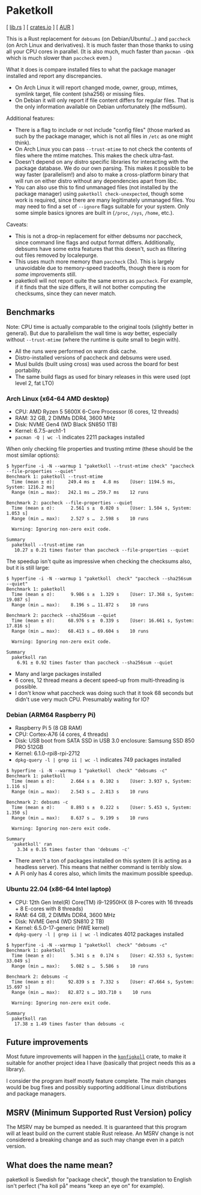 # Paketkoll

[ [lib.rs] ] [ [crates.io] ] [ [AUR] ]

This is a Rust replacement for `debsums` (on Debian/Ubuntu/...) and `paccheck`
(on Arch Linux and derivatives). It is much faster than those thanks to using
all your CPU cores in parallel. (It is also much, much faster than `pacman -Qkk`
which is much slower than `paccheck` even.)

What it does is compare installed files to what the package manager installed and
report any discrepancies.

* On Arch Linux it will report changed mode, owner, group, mtimes, symlink target,
  file content (sha256) or missing files.
* On Debian it will only report if file content differs for regular files. That
  is the only information available on Debian unfortunately (the md5sum).

Additional features:

* There is a flag to include or not include "config files" (those marked as such
  by the package manager, which is not all files in `/etc` as one might think).
* On Arch Linux you can pass `--trust-mtime` to not check the contents of files
  where the mtime matches. This makes the check ultra-fast.
* Doesn't depend on any distro specific libraries for interacting with the package
  database. We do our own parsing. This makes it possible to be way faster
  (parallelism!) and also to make a cross-platform binary that will run on either
  distro without any dependencies apart from libc.
* You can also use this to find unmanaged files (not installed by the package
  manager) using `paketkoll check-unexpected`, though some work is required,
  since there are many legitimately unmanaged files. You may need to find a set
  of `--ignore` flags suitable for your system. Only some simple basics ignores
  are built in (`/proc`, `/sys`, `/home`, etc.).

Caveats:

* This is not a drop-in replacement for either debsums nor paccheck, since
  command line flags and output format differs. Additionally, debsums have some
  extra features that this doesn't, such as filtering out files removed by localepurge.
* This uses much more memory than `paccheck` (3x). This is largely unavoidable due
  to memory-speed tradeoffs, though there is room for *some* improvements still.
* paketkoll will not report quite the same errors as `paccheck`. For example, if
  it finds that the size differs, it will not bother computing the checksums,
  since they can never match.

## Benchmarks

Note: CPU time is actually comparable to the original tools (slightly better in
general). But due to parallelism the wall time is *way* better, especially
without `--trust-mtime` (where the runtime is quite small to begin with).

* All the runs were performed on warm disk cache.
* Distro-installed versions of paccheck and debsums were used.
* Musl builds (built using cross) was used across the board for best portability.
* The same build flags as used for binary releases in this were used (opt level 2, fat LTO)

### Arch Linux (x64-64 AMD desktop)

* CPU: AMD Ryzen 5 5600X 6-Core Processor (6 cores, 12 threads)
* RAM: 32 GB, 2 DIMMs DDR4, 3600 MHz
* Disk: NVME Gen4 (WD Black SN850 1TB)
* Kernel: 6.7.5-arch1-1
* `pacman -Q | wc -l` indicates 2211 packages installed

When only checking file properties and trusting mtime (these should be the most similar options):

```console
$ hyperfine -i -N --warmup 1 "paketkoll --trust-mtime check" "paccheck --file-properties --quiet"
Benchmark 1: paketkoll --trust-mtime
  Time (mean ± σ):     249.4 ms ±   4.8 ms    [User: 1194.5 ms, System: 1216.2 ms]
  Range (min … max):   242.1 ms … 259.7 ms    12 runs

Benchmark 2: paccheck --file-properties --quiet
  Time (mean ± σ):      2.561 s ±  0.020 s    [User: 1.504 s, System: 1.053 s]
  Range (min … max):    2.527 s …  2.598 s    10 runs

  Warning: Ignoring non-zero exit code.

Summary
  paketkoll --trust-mtime ran
   10.27 ± 0.21 times faster than paccheck --file-properties --quiet
```

The speedup isn't quite as impressive when checking the checksums also, but it is still large:

```console
$ hyperfine -i -N --warmup 1 "paketkoll  check" "paccheck --sha256sum --quiet"
Benchmark 1: paketkoll
  Time (mean ± σ):      9.986 s ±  1.329 s    [User: 17.368 s, System: 19.087 s]
  Range (min … max):    8.196 s … 11.872 s    10 runs

Benchmark 2: paccheck --sha256sum --quiet
  Time (mean ± σ):     68.976 s ±  0.339 s    [User: 16.661 s, System: 17.816 s]
  Range (min … max):   68.413 s … 69.604 s    10 runs

  Warning: Ignoring non-zero exit code.

Summary
  paketkoll ran
    6.91 ± 0.92 times faster than paccheck --sha256sum --quiet
```

* Many and large packages installed
* 6 cores, 12 thread means a decent speed-up from multi-threading is possible.
* I don't know what paccheck was doing such that it took 68 seconds but didn't use very much CPU. Presumably waiting for IO?

### Debian (ARM64 Raspberry Pi)

* Raspberry Pi 5 (8 GB RAM)
* CPU: Cortex-A76 (4 cores, 4 threads)
* Disk: USB boot from SATA SSD in USB 3.0 enclosure: Samsung SSD 850 PRO 512GB
* Kernel: 6.1.0-rpi8-rpi-2712
* `dpkg-query -l | grep ii | wc -l` indicates 749 packages installed

```console
$ hyperfine -i -N --warmup 1 "paketkoll  check" "debsums -c"
Benchmark 1: paketkoll
  Time (mean ± σ):      2.664 s ±  0.102 s    [User: 3.937 s, System: 1.116 s]
  Range (min … max):    2.543 s …  2.813 s    10 runs

Benchmark 2: debsums -c
  Time (mean ± σ):      8.893 s ±  0.222 s    [User: 5.453 s, System: 1.350 s]
  Range (min … max):    8.637 s …  9.199 s    10 runs

  Warning: Ignoring non-zero exit code.

Summary
  'paketkoll' ran
    3.34 ± 0.15 times faster than 'debsums -c'
```

* There aren't a ton of packages installed on this system (it is acting as a headless server). This means that neither command is terribly slow.
* A Pi only has 4 cores also, which limits the maximum possible speedup.

### Ubuntu 22.04 (x86-64 Intel laptop)

* CPU: 12th Gen Intel(R) Core(TM) i9-12950HX (8 P-cores with 16 threads + 8 E-cores with 8 threads)
* RAM: 64 GB, 2 DIMMs DDR4, 3600 MHz
* Disk: NVME Gen4 (WD SN810 2 TB)
* Kernel: 6.5.0-17-generic (HWE kernel)
* `dpkg-query -l | grep ii | wc -l` indicates 4012 packages installed

```console
$ hyperfine -i -N --warmup 1 "paketkoll  check" "debsums -c"
Benchmark 1: paketkoll
  Time (mean ± σ):      5.341 s ±  0.174 s    [User: 42.553 s, System: 33.049 s]
  Range (min … max):    5.082 s …  5.586 s    10 runs

Benchmark 2: debsums -c
  Time (mean ± σ):     92.839 s ±  7.332 s    [User: 47.664 s, System: 15.697 s]
  Range (min … max):   82.872 s … 103.710 s    10 runs

  Warning: Ignoring non-zero exit code.

Summary
  paketkoll ran
   17.38 ± 1.49 times faster than debsums -c
```

## Future improvements

Most future improvements will happen in the [`konfigkoll`](../konfigkoll)
crate, to make it suitable for another project idea I have (basically that project
needs this as a library).

I consider the program itself mostly feature complete. The main changes would be
bug fixes and possibly supporting additional Linux distributions and package managers.

## MSRV (Minimum Supported Rust Version) policy

The MSRV may be bumped as needed. It is guaranteed that this program will at
least build on the current stable Rust release. An MSRV change is not considered
a breaking change and as such may change even in a patch version.

## What does the name mean?

paketkoll is Swedish for "package check", though the translation to English isn't
perfect ("ha koll på" means "keep an eye on" for example).

[crates.io]: https://crates.io/crates/paketkoll
[lib.rs]: https://lib.rs/crates/paketkoll
[AUR]: https://aur.archlinux.org/packages/paketkoll
